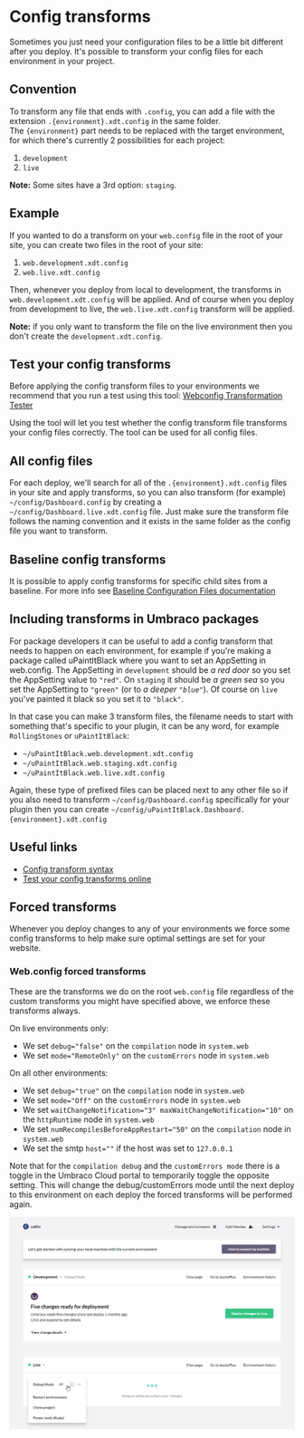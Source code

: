 # Config transforms
Sometimes you just need your configuration files to be a little bit different after you deploy. It's possible to transform your config files for each environment in your project.

## Convention
To transform any file that ends with `.config`, you can add a file with the extension `.{environment}.xdt.config` in the same folder.   
The `{environment}` part needs to be replaced with the target environment, for which there's currently 2 possibilities for each project:

1. `development`
2. `live` 

**Note:** Some sites have a 3rd option: `staging`. 

## Example
If you wanted to do a transform on your `web.config` file in the root of your site, you can create two files in the root of your site:

1. `web.development.xdt.config`
2. `web.live.xdt.config`

Then, whenever you deploy from local to development, the transforms in `web.development.xdt.config` will be applied. And of course when you deploy from development to live, the `web.live.xdt.config` transform will be applied.

**Note:** if you only want to transform the file on the live environment then you don't create the `development.xdt.config`.

## Test your config transforms
Before applying the config transform files to your environments we recommend that you run a test using this tool: [Webconfig Transformation Tester](https://webconfigtransformationtester.apphb.com/)

Using the tool will let you test whether the config transform file transforms your config files correctly. The tool can be used for all config files.

## All config files
For each deploy, we'll search for all of the `.{environment}.xdt.config` files in your site and apply transforms, so you can also transform (for example) `~/config/Dashboard.config` by creating a `~/config/Dashboard.live.xdt.config` file. Just make sure the transform file follows the naming convention and it exists in the same folder as the config file you want to transform.

## Baseline config transforms
It is possible to apply config transforms for specific child sites from a baseline. For more info see [Baseline Configuration Files documentation](https://our.umbraco.com/documentation/Umbraco-Cloud/Getting-Started/Baselines/Configuration-files/)

## Including transforms in Umbraco packages
For package developers it can be useful to add a config transform that needs to happen on each environment, for example if you're making a package called uPaintItBlack where you want to set an AppSetting in web.config. The AppSetting in `development` should be _a red door_ so you set the AppSetting value to `"red"`. On `staging` it should be _a green sea_ so you set the AppSetting to `"green"` (or to _a deeper `"blue"`_). Of course on `live` you've painted it black so you set it to `"black"`. 

In that case you can make 3 transform files, the filename needs to start with something that's specific to your plugin, it can be any word, for example `RollingStones` or `uPaintItBlack`:

- `~/uPaintItBlack.web.development.xdt.config`
- `~/uPaintItBlack.web.staging.xdt.config`
- `~/uPaintItBlack.web.live.xdt.config`

Again, these type of prefixed files can be placed next to any other file so if you also need to transform `~/config/Dashboard.config` specifically for your plugin then you can create `~/config/uPaintItBlack.Dashboard.{environment}.xdt.config`

## Useful links
- [Config transform syntax](https://msdn.microsoft.com/en-us/library/dd465326)
- [Test your config transforms online](https://webconfigtransformationtester.apphb.com/)

## Forced transforms

Whenever you deploy changes to any of your environments we force some config transforms to help make sure optimal settings are set for your website. 

### Web.config forced transforms

These are the transforms we do on the root `web.config` file regardless of the custom transforms you might have specified above, we enforce these transforms always.

On live environments only:

- We set `debug="false"` on the `compilation` node in `system.web` 
- We set `mode="RemoteOnly"` on the `customErrors` node in `system.web`

On all other environments:

- We set `debug="true"` on the `compilation` node in `system.web` 
- We set `mode="Off"` on the `customErrors` node in `system.web`
- We set `waitChangeNotification="3" maxWaitChangeNotification="10"` on the `httpRuntime` node in `system.web` 
- We set `numRecompilesBeforeAppRestart="50"`  on the `compilation` node in `system.web` 
- We set the smtp `host=""` if the host was set to `127.0.0.1`


Note that for the `compilation debug` and the `customErrors mode` there is a toggle in the Umbraco Cloud portal to temporarily toggle the opposite setting. This will change the debug/customErrors mode until the next deploy to this environment on each deploy the forced transforms will be performed again.

![Toggle debug mode](images/toggle-debug.png)
